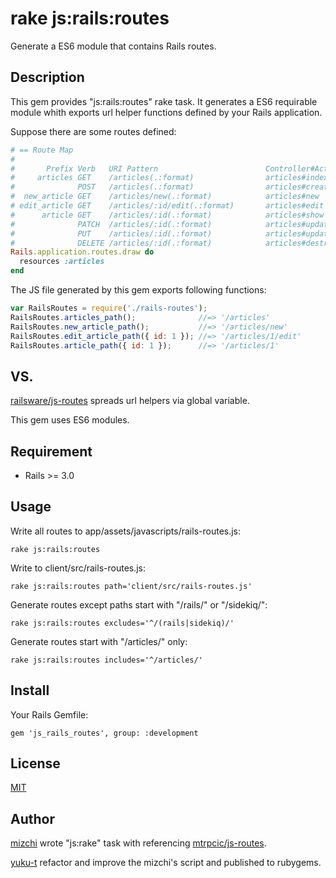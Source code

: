# rake js:rails:routes

Generate a ES6 module that contains Rails routes.

## Description

This gem provides "js:rails:routes" rake task.
It generates a ES6 requirable module whith exports url helper functions defined by your Rails application.

Suppose there are some routes defined:

```rb
# == Route Map
#
#       Prefix Verb   URI Pattern                        Controller#Action
#     articles GET    /articles(.:format)                articles#index
#              POST   /articles(.:format)                articles#create
#  new_article GET    /articles/new(.:format)            articles#new
# edit_article GET    /articles/:id/edit(.:format)       articles#edit
#      article GET    /articles/:id(.:format)            articles#show
#              PATCH  /articles/:id(.:format)            articles#update
#              PUT    /articles/:id(.:format)            articles#update
#              DELETE /articles/:id(.:format)            articles#destroy
Rails.application.routes.draw do
  resources :articles
end
```

The JS file generated by this gem exports following functions:

```js
var RailsRoutes = require('./rails-routes');
RailsRoutes.articles_path();              //=> '/articles'
RailsRoutes.new_article_path();           //=> '/articles/new'
RailsRoutes.edit_article_path({ id: 1 }); //=> '/articles/1/edit'
RailsRoutes.article_path({ id: 1 });      //=> '/articles/1'
```

## VS.

[railsware/js-routes](https://github.com/railsware/js-routes) spreads url helpers via global variable.

This gem uses ES6 modules.

## Requirement

- Rails >= 3.0

## Usage

Write all routes to app/assets/javascripts/rails-routes.js:

```
rake js:rails:routes
```

Write to client/src/rails-routes.js:

```
rake js:rails:routes path='client/src/rails-routes.js'
```

Generate routes except paths start with "/rails/" or "/sidekiq/":

```
rake js:rails:routes excludes='^/(rails|sidekiq)/'
```
Generate routes start with "/articles/" only:

```
rake js:rails:routes includes='^/articles/'
```

## Install

Your Rails Gemfile:

```
gem 'js_rails_routes', group: :development
```

## License

[MIT](https://github.com/yuku-t/js_rails_routes/blob/master/LICENCE)

## Author

[mizchi](https://github.com/mizchi) wrote "js:rake" task with referencing [mtrpcic/js-routes](https://github.com/mtrpcic/js-routes).

[yuku-t](https://yuku-t.com) refactor and improve the mizchi's script and published to rubygems.

